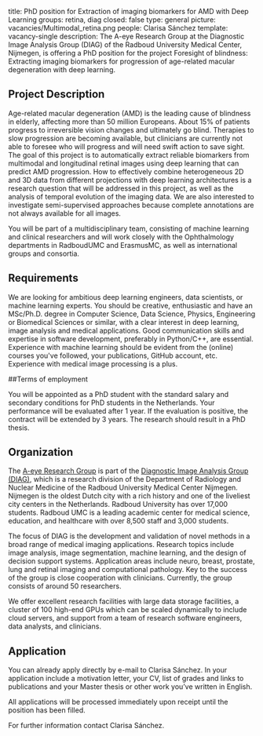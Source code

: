 title: PhD position for Extraction of imaging biomarkers for AMD with Deep Learning
groups: retina, diag
closed: false
type: general
picture: vacancies/Multimodal_retina.png
people: Clarisa Sánchez 
template: vacancy-single
description: The A-eye Research Group at the Diagnostic Image Analysis Group (DIAG) of the Radboud University Medical Center, Nijmegen, is offering a PhD position for the project Foresight of blindness: Extracting imaging biomarkers for progression of age-related macular degeneration with deep learning.

## Project Description

Age-related macular degeneration (AMD) is the leading cause of blindness in elderly, affecting more than 50 million Europeans. About 15% of patients progress to irreversible vision changes and ultimately go blind. Therapies to slow progression are becoming available, but clinicians are currently not able to foresee who will progress and will need swift action to save sight. The goal of this project is to automatically extract reliable biomarkers from multimodal and longitudinal retinal images using deep learning that can predict AMD progression. How to effectively combine heterogeneous 2D and 3D data from different projections with deep learning architectures is a research question that will be addressed in this project, as well as the analysis of temporal evolution of the imaging data. We are also interested to investigate semi-supervised approaches because complete annotations are not always available for all images.

You will be part of a multidisciplinary team, consisting of machine learning and clinical researchers and will work closely with the Ophthalmology departments in RadboudUMC and ErasmusMC, as well as international groups and consortia.

## Requirements

We are looking for ambitious deep learning engineers, data scientists, or machine learning experts. You should be creative, enthusiastic and have an MSc/Ph.D. degree in Computer Science, Data Science, Physics, Engineering or Biomedical Sciences or similar, with a clear interest in deep learning, image analysis and medical applications. Good communication skills and expertise in software development, preferably in Python/C++, are essential. Experience with machine learning should be evident from the (online) courses you've followed, your publications, GitHub account, etc. Experience with medical image processing is a plus.

##Terms of employment

You will be appointed as a PhD student with the standard salary and secondary conditions for PhD students in the Netherlands. Your performance will be evaluated after 1 year. If the evaluation is positive, the contract will be extended by 3 years. The research should result in a PhD thesis.

## Organization

The [A-eye Research Group](https://www.a-eyeresearch.nl/) is part of the [Diagnostic Image Analysis Group (DIAG)](http://diagnijmegen.nl/index.php/Home), which is a research division of the Department of Radiology and Nuclear Medicine of the Radboud University Medical Center Nijmegen. Nijmegen is the oldest Dutch city with a rich history and one of the liveliest city centers in the Netherlands. Radboud University has over 17,000 students. Radboud UMC is a leading academic center for medical science, education, and healthcare with over 8,500 staff and 3,000 students.

The focus of DIAG is the development and validation of novel methods in a broad range of medical imaging applications. Research topics include image analysis, image segmentation, machine learning, and the design of decision support systems. Application areas include neuro, breast, prostate, lung and retinal imaging and computational pathology. Key to the success of the group is close cooperation with clinicians. Currently, the group consists of around 50 researchers.

We offer excellent research facilities with large data storage facilities, a cluster of 100 high-end GPUs which can be scaled dynamically to include cloud servers, and support from a team of research software engineers, data analysts, and clinicians.

## Application

You can already apply directly by e-mail to Clarisa Sánchez. In your application include a motivation letter, your CV, list of grades and links to publications and your Master thesis or other work you’ve written in English.

All applications will be processed immediately upon receipt until the position has been filled.

For further information contact Clarisa Sánchez.
